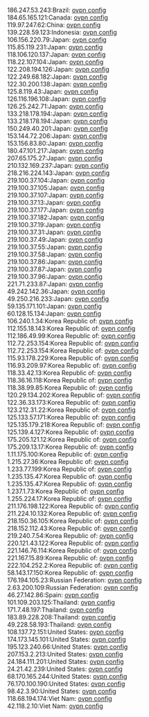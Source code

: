 186.247.53.243:Brazil: [ovpn config](vpn/186_247_53_243.ovpn)  
184.65.165.121:Canada: [ovpn config](vpn/184_65_165_121.ovpn)  
119.97.247.62:China: [ovpn config](vpn/119_97_247_62.ovpn)  
139.228.59.123:Indonesia: [ovpn config](vpn/139_228_59_123.ovpn)  
106.156.220.79:Japan: [ovpn config](vpn/106_156_220_79.ovpn)  
115.85.119.231:Japan: [ovpn config](vpn/115_85_119_231.ovpn)  
118.106.120.137:Japan: [ovpn config](vpn/118_106_120_137.ovpn)  
118.22.107.104:Japan: [ovpn config](vpn/118_22_107_104.ovpn)  
122.208.194.126:Japan: [ovpn config](vpn/122_208_194_126.ovpn)  
122.249.68.182:Japan: [ovpn config](vpn/122_249_68_182.ovpn)  
122.30.200.138:Japan: [ovpn config](vpn/122_30_200_138.ovpn)  
125.8.119.43:Japan: [ovpn config](vpn/125_8_119_43.ovpn)  
126.116.196.108:Japan: [ovpn config](vpn/126_116_196_108.ovpn)  
126.25.242.71:Japan: [ovpn config](vpn/126_25_242_71.ovpn)  
133.218.178.194:Japan: [ovpn config](vpn/133_218_178_194.ovpn)  
133.218.178.194:Japan: [ovpn config](vpn/133_218_178_194.ovpn)  
150.249.40.201:Japan: [ovpn config](vpn/150_249_40_201.ovpn)  
153.144.72.206:Japan: [ovpn config](vpn/153_144_72_206.ovpn)  
153.156.83.80:Japan: [ovpn config](vpn/153_156_83_80.ovpn)  
180.47.101.217:Japan: [ovpn config](vpn/180_47_101_217.ovpn)  
207.65.175.27:Japan: [ovpn config](vpn/207_65_175_27.ovpn)  
210.132.169.237:Japan: [ovpn config](vpn/210_132_169_237.ovpn)  
218.216.224.143:Japan: [ovpn config](vpn/218_216_224_143.ovpn)  
219.100.37.104:Japan: [ovpn config](vpn/219_100_37_104.ovpn)  
219.100.37.105:Japan: [ovpn config](vpn/219_100_37_105.ovpn)  
219.100.37.107:Japan: [ovpn config](vpn/219_100_37_107.ovpn)  
219.100.37.13:Japan: [ovpn config](vpn/219_100_37_13.ovpn)  
219.100.37.177:Japan: [ovpn config](vpn/219_100_37_177.ovpn)  
219.100.37.182:Japan: [ovpn config](vpn/219_100_37_182.ovpn)  
219.100.37.19:Japan: [ovpn config](vpn/219_100_37_19.ovpn)  
219.100.37.31:Japan: [ovpn config](vpn/219_100_37_31.ovpn)  
219.100.37.49:Japan: [ovpn config](vpn/219_100_37_49.ovpn)  
219.100.37.55:Japan: [ovpn config](vpn/219_100_37_55.ovpn)  
219.100.37.58:Japan: [ovpn config](vpn/219_100_37_58.ovpn)  
219.100.37.86:Japan: [ovpn config](vpn/219_100_37_86.ovpn)  
219.100.37.87:Japan: [ovpn config](vpn/219_100_37_87.ovpn)  
219.100.37.96:Japan: [ovpn config](vpn/219_100_37_96.ovpn)  
221.71.233.87:Japan: [ovpn config](vpn/221_71_233_87.ovpn)  
49.242.142.36:Japan: [ovpn config](vpn/49_242_142_36.ovpn)  
49.250.216.233:Japan: [ovpn config](vpn/49_250_216_233.ovpn)  
59.135.171.101:Japan: [ovpn config](vpn/59_135_171_101.ovpn)  
60.128.15.134:Japan: [ovpn config](vpn/60_128_15_134.ovpn)  
106.240.1.34:Korea Republic of: [ovpn config](vpn/106_240_1_34.ovpn)  
112.155.18.143:Korea Republic of: [ovpn config](vpn/112_155_18_143.ovpn)  
112.186.49.99:Korea Republic of: [ovpn config](vpn/112_186_49_99.ovpn)  
112.72.253.154:Korea Republic of: [ovpn config](vpn/112_72_253_154.ovpn)  
112.72.253.154:Korea Republic of: [ovpn config](vpn/112_72_253_154.ovpn)  
115.93.178.229:Korea Republic of: [ovpn config](vpn/115_93_178_229.ovpn)  
116.93.209.97:Korea Republic of: [ovpn config](vpn/116_93_209_97.ovpn)  
118.33.42.13:Korea Republic of: [ovpn config](vpn/118_33_42_13.ovpn)  
118.36.16.118:Korea Republic of: [ovpn config](vpn/118_36_16_118.ovpn)  
118.38.99.85:Korea Republic of: [ovpn config](vpn/118_38_99_85.ovpn)  
120.29.134.202:Korea Republic of: [ovpn config](vpn/120_29_134_202.ovpn)  
122.36.33.173:Korea Republic of: [ovpn config](vpn/122_36_33_173.ovpn)  
123.212.31.22:Korea Republic of: [ovpn config](vpn/123_212_31_22.ovpn)  
125.133.57.171:Korea Republic of: [ovpn config](vpn/125_133_57_171.ovpn)  
125.135.179.218:Korea Republic of: [ovpn config](vpn/125_135_179_218.ovpn)  
125.139.4.127:Korea Republic of: [ovpn config](vpn/125_139_4_127.ovpn)  
175.205.121.12:Korea Republic of: [ovpn config](vpn/175_205_121_12.ovpn)  
175.209.13.17:Korea Republic of: [ovpn config](vpn/175_209_13_17.ovpn)  
1.11.175.100:Korea Republic of: [ovpn config](vpn/1_11_175_100.ovpn)  
1.215.27.36:Korea Republic of: [ovpn config](vpn/1_215_27_36.ovpn)  
1.233.77.199:Korea Republic of: [ovpn config](vpn/1_233_77_199.ovpn)  
1.235.135.47:Korea Republic of: [ovpn config](vpn/1_235_135_47.ovpn)  
1.235.135.47:Korea Republic of: [ovpn config](vpn/1_235_135_47.ovpn)  
1.237.1.73:Korea Republic of: [ovpn config](vpn/1_237_1_73.ovpn)  
1.255.224.17:Korea Republic of: [ovpn config](vpn/1_255_224_17.ovpn)  
211.176.198.122:Korea Republic of: [ovpn config](vpn/211_176_198_122.ovpn)  
211.224.10.132:Korea Republic of: [ovpn config](vpn/211_224_10_132.ovpn)  
218.150.36.105:Korea Republic of: [ovpn config](vpn/218_150_36_105.ovpn)  
218.152.112.43:Korea Republic of: [ovpn config](vpn/218_152_112_43.ovpn)  
219.240.7.54:Korea Republic of: [ovpn config](vpn/219_240_7_54.ovpn)  
220.121.43.122:Korea Republic of: [ovpn config](vpn/220_121_43_122.ovpn)  
221.146.76.114:Korea Republic of: [ovpn config](vpn/221_146_76_114.ovpn)  
221.167.15.89:Korea Republic of: [ovpn config](vpn/221_167_15_89.ovpn)  
222.104.252.2:Korea Republic of: [ovpn config](vpn/222_104_252_2.ovpn)  
58.143.17.150:Korea Republic of: [ovpn config](vpn/58_143_17_150.ovpn)  
176.194.105.23:Russian Federation: [ovpn config](vpn/176_194_105_23.ovpn)  
2.63.200.109:Russian Federation: [ovpn config](vpn/2_63_200_109.ovpn)  
46.27.142.86:Spain: [ovpn config](vpn/46_27_142_86.ovpn)  
101.109.203.125:Thailand: [ovpn config](vpn/101_109_203_125.ovpn)  
171.7.48.197:Thailand: [ovpn config](vpn/171_7_48_197.ovpn)  
183.89.228.208:Thailand: [ovpn config](vpn/183_89_228_208.ovpn)  
49.228.58.193:Thailand: [ovpn config](vpn/49_228_58_193.ovpn)  
108.137.72.151:United States: [ovpn config](vpn/108_137_72_151.ovpn)  
174.173.145.101:United States: [ovpn config](vpn/174_173_145_101.ovpn)  
195.123.240.66:United States: [ovpn config](vpn/195_123_240_66.ovpn)  
207.153.2.213:United States: [ovpn config](vpn/207_153_2_213.ovpn)  
24.184.111.201:United States: [ovpn config](vpn/24_184_111_201.ovpn)  
24.21.42.239:United States: [ovpn config](vpn/24_21_42_239.ovpn)  
68.170.165.244:United States: [ovpn config](vpn/68_170_165_244.ovpn)  
76.170.100.190:United States: [ovpn config](vpn/76_170_100_190.ovpn)  
98.42.3.90:United States: [ovpn config](vpn/98_42_3_90.ovpn)  
118.68.194.174:Viet Nam: [ovpn config](vpn/118_68_194_174.ovpn)  
42.118.2.10:Viet Nam: [ovpn config](vpn/42_118_2_10.ovpn)  
